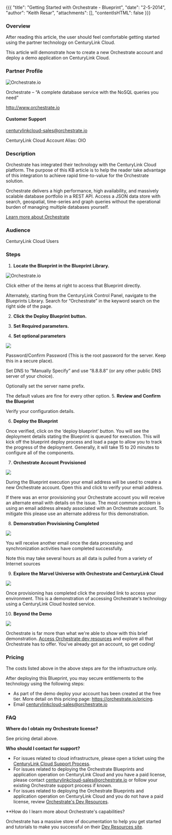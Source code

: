 {{{
  "title": "Getting Started with Orchestrate - Blueprint",
  "date": "2-5-2014",
  "author": "Keith Resar",
  "attachments": [],
  "contentIsHTML": false
}}}

### Overview

After reading this article, the user should feel comfortable getting started using the partner technology on CenturyLink Cloud.

This article will demonstrate how to create a new Orchestrate account and deploy a demo application on CenturyLink Cloud.

### Partner Profile

![Orchestrate.io](../../images/orchestrate-0.gif)

Orchestrate – “A complete database service with the NoSQL queries you need”

http://www.orchestrate.io

#### Customer Support

centurylinkcloud-sales@orchestrate.io

CenturyLink Cloud Account Alias: OIO


### Description

Orchestrate has integrated their technology with the CenturyLink Cloud platform.  The purpose of this KB article is to help the reader take advantage of this integration to achieve rapid time-to-value for the Orchestrate solution.

Orchestrate delivers a high performance, high availability, and massively scalable database portfolio in a REST API. Access a JSON data store with search, geospatial, time-series and graph queries without the operational burden of managing multiple databases yourself.

[Learn more about Orchestrate](https://orchestrate.io/features)

### Audience

CenturyLink Cloud Users




### Steps

1. **Locate the Blueprint in the Blueprint Library.**

  ![Orchestrate.io](../../images/orchestrate-1.png)

  Click either of the items at right to access that Blueprint directly.

  Alternately, starting from the CenturyLink Control Panel, navigate to the Blueprints Library. Search for “Orchestrate” in the keyword search on the right side of the page.

2. **Click the Deploy Blueprint button.**

3. **Set Required parameters.**

4. **Set optional parameters**

  ![](../../images/orchestrate-3.png)

  Password/Confirm Password (This is the root password for the server. Keep this in a secure place).

  Set DNS to “Manually Specify” and use “8.8.8.8” (or any other public DNS server of your choice).

  Optionally set the server name prefix.

  The default values are fine for every other option.
5. **Review and Confirm the Blueprint**

  Verify your configuration details.

6. **Deploy the Blueprint**

  Once verified, click on the ‘deploy blueprint’ button. You will see the deployment details stating the Blueprint is queued for execution. This will kick off the blueprint deploy process and load a page to allow you to track the progress of the deployment. Generally, it will take 15 to 20 minutes to configure all of the components.

7. **Orchestrate Account Provisioned**

  ![](../../images/orchestrate-4.png)

  During the Blueprint execution your email address will be used to create a new Orchestrate account.  Open this and click to verify your email address.

  If there was an error provisioning your Orchestrate account you will receive an alternate email with details on the issue.  The most common problem is using an email address already associated with an Orchestrate account.  To mitigate this please use an alternate address for this demonstration.

8. **Demonstration Provisioning Completed**

  ![](../../images/orchestrate-5.png)

  You will receive another email once the data processing and synchronization activities have completed successfully.  

  Note this may take several hours as all data is pulled from a variety of Internet sources

9. **Explore the Marvel Universe with Orchestrate and CenturyLink Cloud**

  ![](../../images/orchestrate-6.jpg)

  Once provisioning has completed click the provided link to access your environment.  This is a demonstration of accessing Orchestrate's technology using a CenturyLink Cloud hosted service.

10. **Beyond the Demo**

  ![](../../images/orchestrate-7.png)

  Orchestrate is far more than what we're able to show with this brief demonstration.  [Access Orchestrate dev resources](https://orchestrate.io/docs) and explore all that Orchestrate has to offer.  You've already got an account, so get coding!

### Pricing

The costs listed above in the above steps are for the infrastructure only.

After deploying this Blueprint, you may secure entitlements to the technology using the following steps:

* As part of the demo deploy your account has been created at the free tier.  More detail on this pricing page:  https://orchestrate.io/pricing.
* Email centurylinkcloud-sales@orchestrate.io

### FAQ

**Where do I obtain my Orchestrate license?**

See pricing detail above.

**Who should I contact for support?**

* For issues related to cloud infrastructure, please open a ticket using the [CenturyLink Cloud Support Process](../../Support/how-do-i-report-a-support-issue.md).
* For issues related to deploying the Orchestrate Blueprints and application operation on CenturyLink Cloud and you have a paid license, please contact centurylinkcloud-sales@orchestrate.io or follow your existing Orchestrate support process if known.
* For issues related to deploying the Orchestrate Blueprints and application operation on CenturyLink Cloud and you do not have a paid license, review [Orchestrate's Dev Resources](https://orchestrate.io/docs).

**How do I learn more about Orchestrate's capabilities?

Orchestrate has a massive store of documentation to help you get started and tutorials to make you successful on their [Dev Resources site](https://orchestrate.io/docs).
